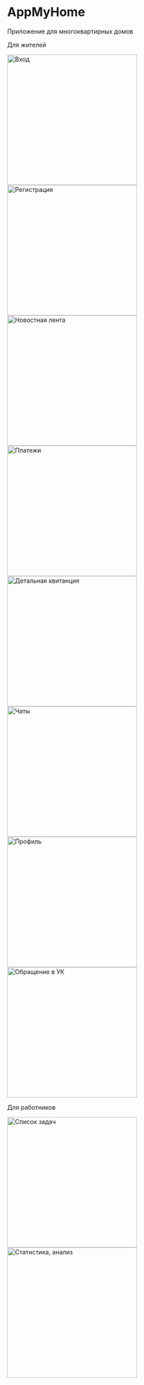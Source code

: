 # AppMyHome
 
Приложение для многоквартирных домов

Для жителей
<p>
<img src="screens\Screenshot_1701002755.png" alt="Вход" width="300"/>
<img src="screens\Screenshot_1701002768.png" alt="Регистрация" width="300"/>
<img src="screens\Screenshot_1701025158.png" alt="Новостная лента" width="300"/>
<img src="screens\Screenshot_1701025197.png" alt="Платежи" width="300"/>
<img src="screens\Screenshot_1701025202.png" alt="Детальная квитанция" width="300"/>
<img src="screens\Screenshot_1701025216.png" alt="Чаты" width="300"/>
<img src="screens\Screenshot_1701025220.png" alt="Профиль" width="300"/>
<img src="screens\Screenshot_1701027510.png" alt="Обращение в УК" width="300"/>
</p>
Для работников
<p>
<img src="screens\Screenshot_1701028019.png" alt="Список задач" width="300"/>
<img src="screens\Screenshot_1701032232.png" alt="Статистика, анализ" width="300"/>
</p>
